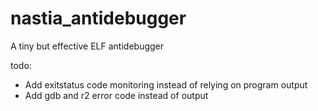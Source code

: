 # nastia_antidebugger
A tiny but effective ELF antidebugger

todo:

- Add exitstatus code monitoring instead of relying on program output
- Add gdb and r2 error code instead of output
